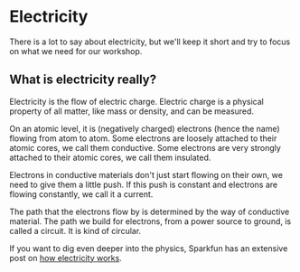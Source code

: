 # Electricity


There is a lot to say about electricity, but we'll keep it short and try to focus on what we need for our workshop.

## What is electricity really?

Electricity is the flow of electric charge. Electric charge is a physical property of all matter, like mass or density, and can be measured.

On an atomic level, it is (negatively charged) electrons (hence the name) flowing from atom to atom. Some electrons are loosely attached to their atomic cores, we call them conductive. Some electrons are very strongly attached to their atomic cores, we call them insulated.

Electrons in conductive materials don't just start flowing on their own, we need to give them a little push. If this push is constant and electrons are flowing constantly, we call it a current.

The path that the electrons flow by is determined by the way of conductive material. The path we build for electrons, from a power source to ground, is called a circuit. It is kind of circular.



If you want to dig even deeper into the physics, Sparkfun has an extensive post on [how electricity works](https://learn.sparkfun.com/tutorials/what-is-electricity/all).

##
